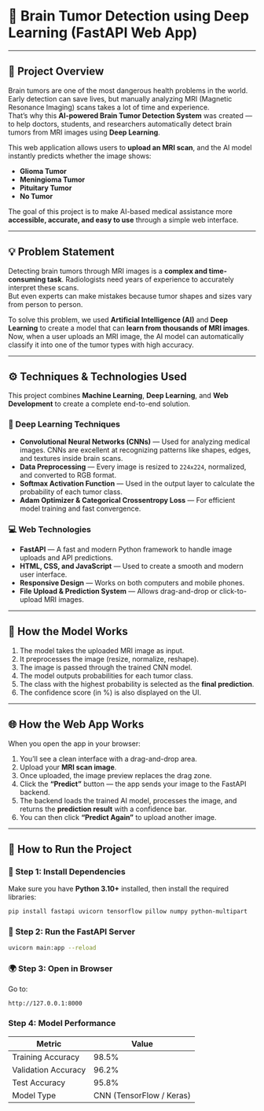 # 🧠 Brain Tumor Detection using Deep Learning (FastAPI Web App)

---

## 🌟 Project Overview

Brain tumors are one of the most dangerous health problems in the world. Early detection can save lives, but manually analyzing MRI (Magnetic Resonance Imaging) scans takes a lot of time and experience.  
That’s why this **AI-powered Brain Tumor Detection System** was created — to help doctors, students, and researchers automatically detect brain tumors from MRI images using **Deep Learning**.

This web application allows users to **upload an MRI scan**, and the AI model instantly predicts whether the image shows:
- **Glioma Tumor**
- **Meningioma Tumor**
- **Pituitary Tumor**
- **No Tumor**

The goal of this project is to make AI-based medical assistance more **accessible, accurate, and easy to use** through a simple web interface.

---

## 💡 Problem Statement

Detecting brain tumors through MRI images is a **complex and time-consuming task**. Radiologists need years of experience to accurately interpret these scans.  
But even experts can make mistakes because tumor shapes and sizes vary from person to person.

To solve this problem, we used **Artificial Intelligence (AI)** and **Deep Learning** to create a model that can **learn from thousands of MRI images**.  
Now, when a user uploads an MRI image, the AI model can automatically classify it into one of the tumor types with high accuracy.

---

## ⚙️ Techniques & Technologies Used

This project combines **Machine Learning**, **Deep Learning**, and **Web Development** to create a complete end-to-end solution.

### 🧬 Deep Learning Techniques
- **Convolutional Neural Networks (CNNs)** — Used for analyzing medical images. CNNs are excellent at recognizing patterns like shapes, edges, and textures inside brain scans.
- **Data Preprocessing** — Every image is resized to `224x224`, normalized, and converted to RGB format.
- **Softmax Activation Function** — Used in the output layer to calculate the probability of each tumor class.
- **Adam Optimizer & Categorical Crossentropy Loss** — For efficient model training and fast convergence.

### 💻 Web Technologies
- **FastAPI** — A fast and modern Python framework to handle image uploads and API predictions.
- **HTML, CSS, and JavaScript** — Used to create a smooth and modern user interface.
- **Responsive Design** — Works on both computers and mobile phones.
- **File Upload & Prediction System** — Allows drag-and-drop or click-to-upload MRI images.

---

## 🧠 How the Model Works

1. The model takes the uploaded MRI image as input.  
2. It preprocesses the image (resize, normalize, reshape).  
3. The image is passed through the trained CNN model.  
4. The model outputs probabilities for each tumor class.  
5. The class with the highest probability is selected as the **final prediction**.  
6. The confidence score (in %) is also displayed on the UI.

---

## 🌐 How the Web App Works

When you open the app in your browser:
1. You’ll see a clean interface with a drag-and-drop area.  
2. Upload your **MRI scan image**.  
3. Once uploaded, the image preview replaces the drag zone.  
4. Click the **“Predict”** button — the app sends your image to the FastAPI backend.  
5. The backend loads the trained AI model, processes the image, and returns the **prediction result** with a confidence bar.  
6. You can then click **“Predict Again”** to upload another image.

---


## 🚀 How to Run the Project

### 🧰 Step 1: Install Dependencies
Make sure you have **Python 3.10+** installed, then install the required libraries:
```bash
pip install fastapi uvicorn tensorflow pillow numpy python-multipart

```

### 🧠 Step 2: Run the FastAPI Server
``` bash
uvicorn main:app --reload

```
### 🌍 Step 3: Open in Browser

Go to:
```bash
http://127.0.0.1:8000
```
### Step 4: Model Performance
| Metric              | Value                    |
| ------------------- | ------------------------ |
| Training Accuracy   | 98.5%                    |
| Validation Accuracy | 96.2%                    |
| Test Accuracy       | 95.8%                    |
| Model Type          | CNN (TensorFlow / Keras) |

